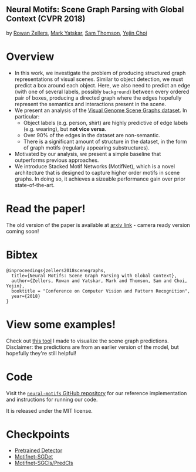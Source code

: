 ## Neural Motifs: Scene Graph Parsing with Global Context (CVPR 2018)
by [Rowan Zellers](https://rowanzellers.com), [Mark Yatskar](https://homes.cs.washington.edu/~my89/), [Sam Thomson](https://http://samthomson.com/), [Yejin Choi](https://homes.cs.washington.edu/~yejin/)

# Overview

* In this work, we investigate the problem of producing structured graph representations of visual scenes. Similar to object detection, we must predict a box around each object. Here, we also need to predict an edge (with one of several labels, possibly `background`) between every ordered pair of boxes, producing a directed graph where the edges hopefully represent the semantics and interactions present in the scene.
* We present an analysis of the [Visual Genome Scene Graphs dataset](http://visualgenome.org/). In particular:
    * Object labels (e.g. person, shirt) are highly predictive of edge labels (e.g. wearing), but **not vice versa**.
    * Over 90% of the edges in the dataset are non-semantic.
    * There is a significant amount of structure in the dataset, in the form of graph motifs (regularly appearing substructures). 
* Motivated by our analysis, we present a simple baseline that outperforms previous approaches.
* We introduce Stacked Motif Networks (MotifNet), which is a novel architecture that is designed to capture higher order motifs in scene graphs. In doing so, it achieves a sizeable performance gain over prior state-of-the-art.

# Read the paper!
The old version of the paper is available at [arxiv link](https://arxiv.org/abs/1711.06640) - camera ready version coming soon!

# Bibtex
```
@inproceedings{zellers2018scenegraphs,
  title={Neural Motifs: Scene Graph Parsing with Global Context},
  author={Zellers, Rowan and Yatskar, Mark and Thomson, Sam and Choi, Yejin},
  booktitle = "Conference on Computer Vision and Pattern Recognition",  
  year={2018}
}
```

# View some examples!

Check out [this tool](rowanzellers.com/scenegraph2/) I made to visualize the scene graph predictions. Disclaimer: the predictions are from an earlier version of the model, but hopefully they're still helpful!

# Code

Visit the [`neural-motifs` GitHub repository](https://github.com/rowanz/neural-motifs) for our reference implementation and instructions for running our code.

It is released under the MIT license.

# Checkpoints
* [Pretrained Detector](https://drive.google.com/open?id=11zKRr2OF5oclFL47kjFYBOxScotQzArX)
* [Motifnet-SGDet](https://drive.google.com/open?id=1thd_5uSamJQaXAPVGVOUZGAOfGCYZYmb)
* [Motifnet-SGCls/PredCls](https://drive.google.com/open?id=12qziGKYjFD3LAnoy4zDT3bcg5QLC0qN6)
